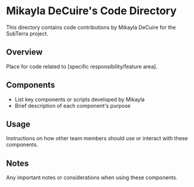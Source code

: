 # Mikayla DeCuire's Code Directory

This directory contains code contributions by Mikayla DeCuire for the SubTerra project.

## Overview
Place for code related to [specific responsibility/feature area].

## Components
- List key components or scripts developed by Mikayla
- Brief description of each component's purpose

## Usage
Instructions on how other team members should use or interact with these components.

## Notes
Any important notes or considerations when using these components.